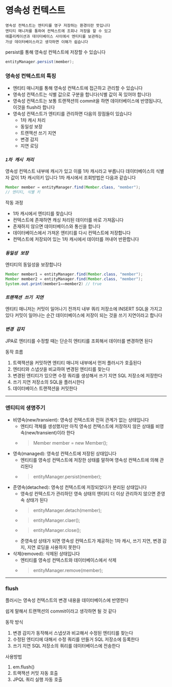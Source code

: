 # 영속성 컨텍스트

``` text
영속성 컨텍스트는 엔티티를 영구 저장하는 환경이란 뜻입니다
엔티티 매니저를 통하여 컨텍스트에 조회나 저장을 할 수 있고 
애플리케이션과 데이터베이스 사이에서 엔티티를 보관하는 
가상 데이터베이스라고 생각하면 이해가 쉽습니다
```

persist를 통해 영속성 컨텍스트에 저장할 수 있습니다
``` java
entityManager.persist(member);
```
### 영속성 컨텍스트의 특징

- 엔티티 매니저를 통해 영속성 컨텍스트에 접근하고 관리할 수 있습니다
- 영속성 컨텍스트는 식별 값으로 구분을 합니다(식별 값이 꼭 있어야 합니다)
- 영속성 컨텍스트는 보통 트랜잭션의 commit을 하면 데이터베이스에 반영됩니다, 이것을 flush라 합니다
- 영속성 컨텍스트가 엔티티를 관리하면 다음의 장점들이 있습니다
  - 1차 캐시 처리
  - 동일성 보장 
  - 트랜잭션 쓰기 지연
  - 변경 감지
  - 지연 로딩

### **_`1차 캐시 처리`_**  

영속성 컨텍스트 내부에 캐시가 있고 이를 1차 캐시라고 부릅니다
데이터베이스의 식별자 값이 1차 캐시의키 입니다 1차 캐시에서 조회방법은 다음과 같습니다
``` java
Member member = entityManager.find(Member.class, "member");
// 엔티티, 식별 키
```
작동 과정 
- 1차 캐시에서 엔티티를 찾습니다
- 컨텍스트에 존재하면 캐싱 처리된 데이터를 바로 가져옵니다
- 존재하지 않으면 데이터베이스와 통신을 합니다
- 데이터베이스에서 가져온 엔티티를 다시 컨텍스트에 저장합니다 
- 컨텍스트에 저장되어 있는 1차 캐시에서 데이터를 꺼내어 반환합니다


### **_`동일성 보장`_**  

엔티티의 동일성을 보장합니다
``` java
Member member1 = entityManager.find(Member.class, "member");
Member member2 = entityManager.find(Member.class, "member");
System.out.print(member1==member2) // true
```


### **_`트랜잭션 쓰기 지연`_**

엔티티 매니저는 커밋이 일어나기 전까지 내부 쿼리 저장소에 INSERT SQL을 가지고 있다
커밋이 일어나는 순간 데이터베이스에 저장이 되는 것을 쓰기 지연이라고 합니다


### **_`변경 감지`_**

JPA로 엔티티를 수정할 때는 단순히 엔티티를 조회해서 데이터를 변경하면 된다

동작 흐름
1. 트랙잭션을 커밋하면 엔티티 매니저 내부에서 먼저 플러시가 호출된다
2. 엔티티와 스냅샷을 비교하여 변경된 엔티티를 찾는다
3. 변경된 엔티티가 있으면 수정 쿼리를 생성해서 쓰기 지연 SQL 저장소에 저장한다
4. 쓰기 지연 저장소의 SQL을 플러시한다
5. 데이터베이스 트랜잭션을 커밋한다

---

### 엔티티의 생명주기
- 비영속(new/transient): 영속성 컨텍스트와 전혀 관계가 없는 상태입니다
    - 엔티티 객체를 생성했지만 아직 영속성 컨텍스트에 저장하지 않은 상태를 비영속(new/transient)이라 한다
    - > Member member = new Member();
- 영속(managed): 영속성 컨텍스트에 저장된 상태입니다
    - 엔티티를 영속성 컨텍스트에 저장한 상태를 말하며 영속성 컨텍스트에 의해 관리된다
    - > entityManager.persist(member);
- 준영속(detached): 영속성 컨텍스트에 저장되었다가 분리된 상태입니다
    - 영속성 컨텍스트가 관리하던 영속 상태의 엔티티 더 이상 관리하지 않으면 준영속 상태가 된다
    - > entityManager.detach(member);
    - > entityManager.claer();
    - > entityManager.close();
    - 준영속성 상태가 되면 영속성 컨텍스트가 제공하는 1차 캐시, 쓰기 지연, 변경 감지, 지연 로딩을 사용하지 못한다
- 삭제(removed): 삭제된 상태입니다
    - 엔티티를 영속성 컨텍스트와 데이터베이스에서 삭제
    - > entityManager.remove(member);

---

### flush
플러시는 영속성 컨텍스트의 변경 내용을 데이터베이스에 반영한다 

쉽게 말해서 트랜잭션의 commit이라고 생각하면 될 것 같다

동작 방식
1. 변경 감지가 동작해서 스냅샷과 비교해서 수정된 엔티티를 찾는다
2. 수정된 엔티티에 대해서 수정 쿼리를 만들거 SQL 저장소에 등록한다
3. 쓰기 지연 SQL 저장소의 쿼리를 데이터베이스에 전송한다

사용방법
1. em.flush()
2. 트랙잭션 커밋 자동 호출
3. JPQL 쿼리 실행 자동 호출